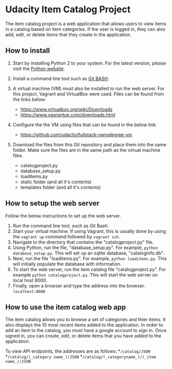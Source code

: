 # Udacity Item Catalog Project
The item catalog project is a web application that allows users to view items in a catalog based on item categories.  If the user is logged in, they can also add, edit, or delete items that they create in the application.


## How to install

1. Start by installing Python 2 to your system.  For the latest version, please visit the [Python website](https://www.python.org/).

2. Install a command line tool such as [Git BASH](https://git-for-windows.github.io/).

3. A virtual machine (VM) must also be installed to run the web server.  For this project, Vagrant and VirtualBox were used.
Files can be found from the links below:
    * https://www.virtualbox.org/wiki/Downloads
    * https://www.vagrantup.com/downloads.html 

4. Configure the the VM using files that can be found in the below link:
    - https://github.com/udacity/fullstack-nanodegree-vm

5. Download the files from this Git repository and place them into the same folder.  Make sure the files are in the same path as the virtual machine files.
    * catalogproject.py
    * database_setup.py
    * loaditems.py
    * static folder (and all it's contents)
    * templates folder (and all it's contents)

## How to setup the web server
Follow the below instructions to set up the web server.
1. Run the command line tool, such as Git Bash.
2. Start your virtual machine.  If using Vagrant, this is usually done by using the `vagrant up` command followed by `vagrant ssh`.
3. Navigate to the directory that contains the "catalogproject.py" file.
4. Using Python, run the file, "database_setup.py".  For example, `python database_setup.py`.  This will set up an sqlite database, "cataloginfo.db".
5. Next, run the file "loaditems.py".  For example, `python loaditems.py`.  This will initially populate the database with information.
6. To start the web server, run the item catalog file "catalogproject.py".  For example `python catalogproject.py`.  This will start the web server on local host 8000.
7. Finally, open a browser and type the address into the browser. `localhost:8000`

## How to use the item catalog web app
The item catalog allows you to browse a set of categories and thier items.  It also displays the 10 most recent items added to the application.
In order to add an item to the catalog, you must have a google account to sign in.  Once signed in, you can create, edit, or delete items that you have added to the application.

To view API endpoints, the addresses are as follows:
   *`/catalog/JSON`
   *`/catalog/(_category name_)/JSON`
   *`/catalog/(_categoryname_)/(_item name_)/JSON`

